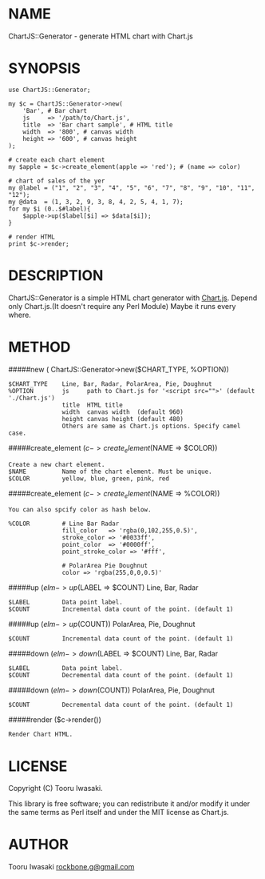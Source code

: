 # NAME

ChartJS::Generator - generate HTML chart with Chart.js

# SYNOPSIS

    use ChartJS::Generator;

    my $c = ChartJS::Generator->new(
        'Bar', # Bar chart
        js     => '/path/to/Chart.js',
        title  => 'Bar chart sample', # HTML title
        width  => '800', # canvas width
        height => '600', # canvas height
    );

    # create each chart element
    my $apple = $c->create_element(apple => 'red'); # (name => color)

    # chart of sales of the yer
    my @label = ("1", "2", "3", "4", "5", "6", "7", "8", "9", "10", "11", "12");
    my @data  = (1, 3, 2, 9, 3, 8, 4, 2, 5, 4, 1, 7);
    for my $i (0..$#label){
        $apple->up($label[$i] => $data[$i]);
    }

    # render HTML
    print $c->render;

# DESCRIPTION

ChartJS::Generator is a simple HTML chart generator with [Chart.js](http://www.chartjs.org/).
Depend only Chart.js.(It doesn't require any Perl Module)
Maybe it runs every where.

# METHOD

#####new ( ChartJS::Generator->new($CHART_TYPE, %OPTION))

    $CHART_TYPE    Line, Bar, Radar, PolarArea, Pie, Doughnut
    %OPTION        js     path to Chart.js for '<script src="">' (default './Chart.js')
                   title  HTML title
                   width  canvas width  (default 960)
                   height canvas height (default 480)
                   Others are same as Chart.js options. Specify camel case.

#####create_element ($c->create_element($NAME => $COLOR))

    Create a new chart element.
    $NAME          Name of the chart element. Must be unique.
    $COLOR         yellow, blue, green, pink, red

#####create_element ($c->create_element($NAME => %COLOR))

    You can also spcify color as hash below.

    %COLOR         # Line Bar Radar
                   fill_color   => 'rgba(0,102,255,0.5)',
                   stroke_color => '#0033ff',
                   point_color  => '#0000ff',
                   point_stroke_color => '#fff',

                   # PolarArea Pie Doughnut
                   color => 'rgba(255,0,0,0.5)'

#####up ($elm->up($LABEL => $COUNT) Line, Bar, Radar

    $LABEL         Data point label.
    $COUNT         Incremental data count of the point. (default 1)

#####up ($elm->up($COUNT)) PolarArea, Pie, Doughnut

    $COUNT         Incremental data count of the point. (default 1)

#####down ($elm->down($LABEL => $COUNT) Line, Bar, Radar 

    $LABEL         Data point label.
    $COUNT         Decremental data count of the point. (default 1)

#####down ($elm->down($COUNT)) PolarArea, Pie, Doughnut

    $COUNT         Decremental data count of the point. (default 1)

#####render ($c->render())

    Render Chart HTML.

# LICENSE

Copyright (C) Tooru Iwasaki.

This library is free software; you can redistribute it and/or modify
it under the same terms as Perl itself and under the MIT license as
Chart.js.

# AUTHOR

Tooru Iwasaki <rockbone.g@gmail.com>
